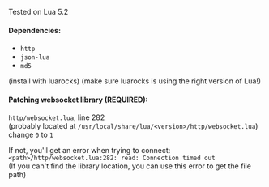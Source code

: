 Tested on Lua 5.2

#### Dependencies:
- `http`
- `json-lua`
- `md5`

(install with luarocks)
(make sure luarocks is using the right version of Lua!)

#### Patching websocket library (REQUIRED):
`http/websocket.lua`, line 282  
(probably located at `/usr/local/share/lua/<version>/http/websocket.lua`)  
change `0` to `1`

If not, you'll get an error when trying to connect:  
`<path>/http/websocket.lua:282: read: Connection timed out`  
(If you can't find the library location, you can use this error to get the file path)

